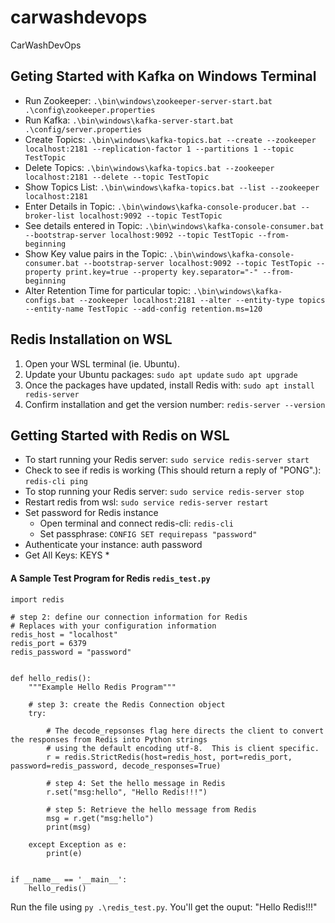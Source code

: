 # carwashdevops
CarWashDevOps

## Geting Started with Kafka on Windows Terminal

- Run Zookeeper: `.\bin\windows\zookeeper-server-start.bat .\config\zookeeper.properties`
- Run Kafka: `.\bin\windows\kafka-server-start.bat .\config/server.properties`
- Create Topics: `.\bin\windows\kafka-topics.bat --create --zookeeper localhost:2181 --replication-factor 1 --partitions 1 --topic TestTopic`
- Delete Topics: `.\bin\windows\kafka-topics.bat --zookeeper localhost:2181 --delete --topic TestTopic`
- Show Topics List: `.\bin\windows\kafka-topics.bat --list --zookeeper localhost:2181`
- Enter Details in Topic: `.\bin\windows\kafka-console-producer.bat --broker-list localhost:9092 --topic TestTopic`
- See details entered in Topic: `.\bin\windows\kafka-console-consumer.bat --bootstrap-server localhost:9092 --topic TestTopic --from-beginning`
- Show Key value pairs in the Topic: `.\bin\windows\kafka-console-consumer.bat --bootstrap-server localhost:9092 --topic TestTopic --property print.key=true --property key.separator="-" --from-beginning`
- Alter Retention Time for particular topic: `.\bin\windows\kafka-configs.bat --zookeeper localhost:2181 --alter --entity-type topics --entity-name TestTopic --add-config retention.ms=120`


## Redis Installation on WSL

1. Open your WSL terminal (ie. Ubuntu).
2. Update your Ubuntu packages: `sudo apt update` `sudo apt upgrade`
3. Once the packages have updated, install Redis with: `sudo apt install redis-server`
4. Confirm installation and get the version number: `redis-server --version`

## Getting Started with Redis on WSL

- To start running your Redis server: `sudo service redis-server start`
- Check to see if redis is working (This should return a reply of "PONG".): `redis-cli ping`
- To stop running your Redis server: `sudo service redis-server stop`
- Restart redis from wsl: `sudo service redis-server restart`
- Set password for Redis instance
  - Open terminal and connect redis-cli: `redis-cli`
  - Set passphrase: `CONFIG SET requirepass "password"`
- Authenticate your instance: auth password
- Get All Keys: KEYS *

#### A Sample Test Program for Redis `redis_test.py`
```
import redis

# step 2: define our connection information for Redis
# Replaces with your configuration information
redis_host = "localhost"
redis_port = 6379
redis_password = "password"


def hello_redis():
    """Example Hello Redis Program"""
   
    # step 3: create the Redis Connection object
    try:
   
        # The decode_repsonses flag here directs the client to convert the responses from Redis into Python strings
        # using the default encoding utf-8.  This is client specific.
        r = redis.StrictRedis(host=redis_host, port=redis_port, password=redis_password, decode_responses=True)
   
        # step 4: Set the hello message in Redis
        r.set("msg:hello", "Hello Redis!!!")

        # step 5: Retrieve the hello message from Redis
        msg = r.get("msg:hello")
        print(msg)        
   
    except Exception as e:
        print(e)


if __name__ == '__main__':
    hello_redis()
```
Run the file using `py .\redis_test.py`. You'll get the ouput: "Hello Redis!!!"


